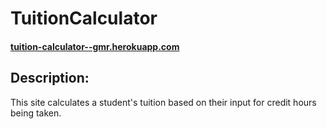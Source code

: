 # TuitionCalculator

#### [tuition-calculator--gmr.herokuapp.com](https://tuition-calculator--gmr.herokuapp.com/)

## Description:
This site calculates a student's tuition based on their input for credit hours being taken.
